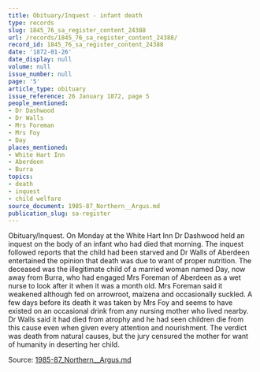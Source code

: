 ```yaml
---
title: Obituary/Inquest - infant death
type: records
slug: 1845_76_sa_register_content_24388
url: /records/1845_76_sa_register_content_24388/
record_id: 1845_76_sa_register_content_24388
date: '1872-01-26'
date_display: null
volume: null
issue_number: null
page: '5'
article_type: obituary
issue_reference: 26 January 1872, page 5
people_mentioned:
- Dr Dashwood
- Dr Walls
- Mrs Foreman
- Mrs Foy
- Day
places_mentioned:
- White Hart Inn
- Aberdeen
- Burra
topics:
- death
- inquest
- child welfare
source_document: 1985-87_Northern__Argus.md
publication_slug: sa-register
---
```


Obituary/Inquest.  On Monday at the White Hart Inn Dr Dashwood held an inquest on the body of an infant who had died that morning.  The inquest followed reports that the child had been starved and Dr Walls of Aberdeen entertained the opinion that death was due to want of proper nutrition.  The deceased was the illegitimate child of a married woman named Day, now away from Burra, who had engaged Mrs Foreman of Aberdeen as a wet nurse to look after it when it was a month old.  Mrs Foreman said it weakened although fed on arrowroot, maizena and occasionally suckled.  A few days before its death it was taken by Mrs Foy and seems to have existed on an occasional drink from any nursing mother who lived nearby.  Dr Walls said it had died from atrophy and he had seen children die from this cause even when given every attention and nourishment.  The verdict was death from natural causes, but the jury censured the mother for want of humanity in deserting her child.

Source: [1985-87_Northern__Argus.md](/downloads/markdown/1985-87_Northern__Argus.md)
